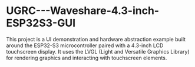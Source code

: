 # UGRC---Waveshare-4.3-inch-ESP32S3-GUI
This project is a UI demonstration and hardware abstraction example built around the ESP32-S3 microcontroller paired with a 4.3-inch LCD touchscreen display. It uses the LVGL (Light and Versatile Graphics Library) for rendering graphics and interacting with touchscreen elements.

